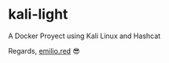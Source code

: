 # kali-light
A Docker Proyect using Kali Linux and Hashcat

Regards, [emilio.red](http://emilio.red) 😎